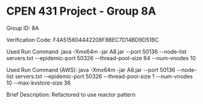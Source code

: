 # CPEN 431 Project - Group 8A

Group ID: 8A

Verification Code: F4A515604442208F8BEC7D14BD9D51BC

Used Run Command: java -Xmx64m -jar A8.jar --port 50136 --node-list servers.txt --epidemic-port 50326 --thread-pool-size 64 --num-vnodes 10

Used Run Command (AWS): java -Xmx64m -jar A8.jar --port 50136 --node-list servers.txt --epidemic-port 50326 --thread-pool-size 1 --num-vnodes 10 --max-kvstore-size 36

Brief Description: Refactored to use reactor pattern